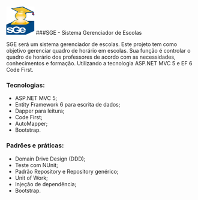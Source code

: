 <img src="https://github.com/EvertonAlmeida/ProjetoEnsalamento/blob/master/EA.ProjetoEnsalamento.Preesentation.MVC/Content/Images/sge_inlogo.png" width="75" height="75" /> ###SGE - Sistema Gerenciador de Escolas 

SGE será um sistema gerenciador de escolas. Este projeto tem como objetivo gerenciar quadro de horário em escolas. Sua função é controlar o quadro de horário dos professores de acordo com as necessidades, conhecimentos e formação. Utilizando a tecnologia ASP.NET MVC 5 e EF 6 Code First.

### Tecnologias:

* ASP.NET MVC 5;
* Entity Framework 6 para escrita de dados;
* Dapper para leitura;
* Code First;
* AutoMapper;
* Bootstrap.

### Padrões e práticas:

* Domain Drive Design (DDD);
* Teste com NUnit;
* Padrão Repository e Repository genérico;
* Unit of Work;
* Injeção de dependência;
* Bootstrap.
